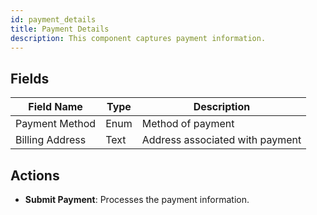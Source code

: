 ```yaml
---
id: payment_details
title: Payment Details
description: This component captures payment information.
---
```


## Fields

| Field Name     | Type  | Description                    |
|----------------|-------|--------------------------------|
| Payment Method | Enum  | Method of payment              |
| Billing Address| Text  | Address associated with payment|

## Actions

- **Submit Payment**: Processes the payment information.
